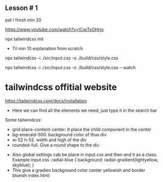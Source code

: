 ## Lesson # 1 
pat I finish min 20

https://www.youtube.com/watch?v=lCxcTsOHrjo

npx tailwindcss init

* Til min 10 explanation from scratch

npx tailwindcss -i ./src/input.css -o ./build/css/style.css

npx tailwindcss -i ./src/input.css -o ./build/css/style.css --watch

# tailwindcss offitial website

https://tailwindcss.com/docs/installation

* Here we can find all the elements we need, just type it in the search bar

Some tailwindcss:
- grid place-content-center: It place the child component in the center
- bg-emerald-500. background color of thus div
- w-52 h-52. width and high of the div
- rounded-full. Give a round shape to the div

* Also global settings cab be place in  input.css and then and it as a class. Example
input.css
.radial-blue {
    background: radial-gradient(lightyellow, skyblue);
}
* This give a gradien background color center yellowish and border blueish
index.html:
<body class="min-h-screen grid place-content-center radial-blue">
